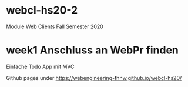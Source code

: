 # webcl-hs20-2
Module Web Clients Fall Semester 2020

# week1 Anschluss an WebPr finden

Einfache Todo App mit MVC

Github pages under https://webengineering-fhnw.github.io/webcl-hs20/
